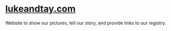 # [lukeandtay.com](lukeandtay.com)

Website to show our pictures, tell our story, and provide links to our registry.